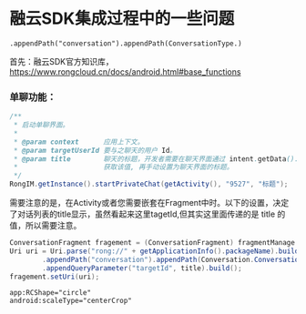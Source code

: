 # 融云SDK集成过程中的一些问题  

```
.appendPath("conversation").appendPath(ConversationType.)
```

首先：融云SDK官方知识库，https://www.rongcloud.cn/docs/android.html#base_functions



### 单聊功能：

```java
/**
 * 启动单聊界面。
 *
 * @param context      应用上下文。
 * @param targetUserId 要与之聊天的用户 Id。
 * @param title        聊天的标题，开发者需要在聊天界面通过 intent.getData().getQueryParameter("title")
 *                     获取该值, 再手动设置为聊天界面的标题。
 */
RongIM.getInstance().startPrivateChat(getActivity(), "9527", "标题");
```

需要注意的是，在Activity或者您需要嵌套在Fragment中时。以下的设置，决定了对话列表的title显示，虽然看起来这里tagetId,但其实这里面传递的是 title 的值，所以需要注意。

```java
ConversationFragment fragement = (ConversationFragment) fragmentManage.findFragmentById(R.id.conversation);
Uri uri = Uri.parse("rong://" + getApplicationInfo().packageName).buildUpon()
        .appendPath("conversation").appendPath(Conversation.ConversationType.PRIVATE.getName().toLowerCase())
        .appendQueryParameter("targetId", title).build();
fragement.setUri(uri);
```





```
app:RCShape="circle"
android:scaleType="centerCrop"
```